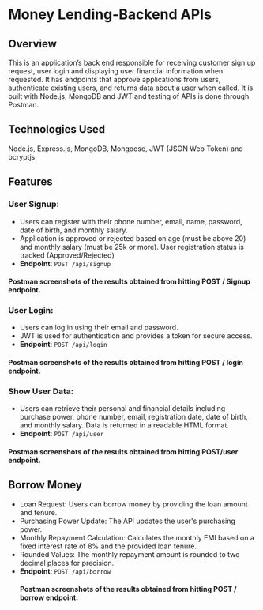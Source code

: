 # Money Lending-Backend APIs
## Overview
This is an application’s back end responsible for receiving customer sign up request, user login and displaying user financial information when requested. It has endpoints that approve applications from users, authenticate existing users, and returns data about a user when called. It is built with Node.js, MongoDB and JWT and testing of APIs is done through Postman.
## Technologies Used
Node.js,
Express.js,
MongoDB,
Mongoose,
JWT (JSON Web Token) and
bcryptjs
## Features
### User Signup:
- Users can register with their phone number, email, name, password, date of birth, and monthly salary.
- Application is approved or rejected based on age (must be above 20) and monthly salary (must be 25k or more).
User registration status is tracked (Approved/Rejected)
- **Endpoint**: `POST /api/signup`
#### Postman screenshots of the results obtained from hitting POST / Signup endpoint.

### User Login:
- Users can log in using their email and password.
- JWT is used for authentication and provides a token for secure access.
- **Endpoint**: `POST /api/login`
#### Postman screenshots of the results obtained from hitting POST / login endpoint.

### Show User Data:
- Users can retrieve their personal and financial details including purchase power, phone number, email, registration date, date of birth, and monthly salary.
Data is returned in a readable HTML format.
- **Endpoint**: `POST /api/user`
#### Postman screenshots of the results obtained from hitting POST/user endpoint.

## Borrow Money
- Loan Request: Users can borrow money by providing the loan amount and tenure.
- Purchasing Power Update: The API updates the user's purchasing power.
- Monthly Repayment Calculation: Calculates the monthly EMI based on a fixed interest rate of 8% and the provided loan tenure.
- Rounded Values: The monthly repayment amount is rounded to two decimal places for precision.
- **Endpoint**: `POST /api/borrow`
  #### Postman screenshots of the results obtained from hitting POST / borrow endpoint.




